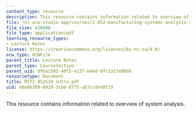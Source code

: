 ```yaml
---
content_type: resource
description: This resource contains information related to overview of system analysis.
file: /ol-ocw-studio-app/courses/2-852-manufacturing-systems-analysis-spring-2010/e6e8638009293cb00775ab7ccde40733_MIT2_852S10_intro.pdf
file_size: 428406
file_type: application/pdf
learning_resource_types:
- Lecture Notes
license: https://creativecommons.org/licenses/by-nc-sa/4.0/
ocw_type: OCWFile
parent_title: Lecture Notes
parent_type: CourseSection
parent_uid: 9fba1582-40f5-e13f-b44d-9fc132fe86b0
resourcetype: Document
title: MIT2_852S10_intro.pdf
uid: e6e86380-0929-3cb0-0775-ab7ccde40733
---
```

This resource contains information related to overview of system analysis.